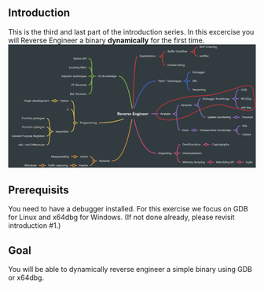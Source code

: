 ## Introduction
This is the third and last part of the introduction series. In this excercise you will Reverse Engineer a binary **dynamically** for the first time.
   ![RE Overview](../../images/Overview.png)

## Prerequisits
You need to have a debugger installed. For this exercise we focus on GDB for Linux and x64dbg for Windows.
(If not done already, please revisit introduction #1.)

## Goal
You will be able to dynamically reverse engineer a simple binary using GDB or x64dbg.
